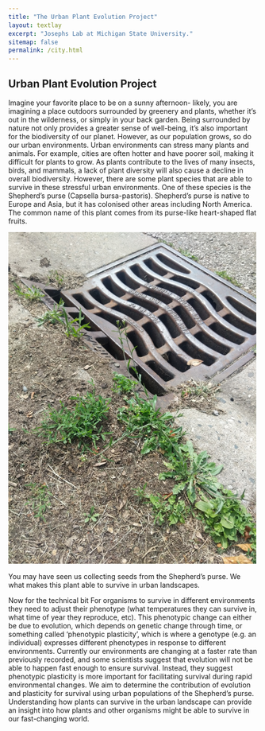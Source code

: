 ```yaml
---
title: "The Urban Plant Evolution Project"
layout: textlay
excerpt: "Josephs Lab at Michigan State University."
sitemap: false
permalink: /city.html
---
```


## Urban Plant Evolution Project

Imagine your favorite place to be on a sunny afternoon- likely, you are imagining a place outdoors surrounded by greenery and plants, whether it’s out in the wilderness, or simply in your back garden. Being surrounded by nature not only provides a greater sense of well-being, it’s also important for the biodiversity of our planet. However, as our population grows, so do our urban environments. 
Urban environments can stress many plants and animals. For example, cities are often hotter and have poorer soil, making it difficult for plants to grow. As plants contribute to the lives of many insects, birds, and mammals, a lack of plant diversity will also cause a decline in overall biodiversity.
However, there are some plant species that are able to survive in these stressful urban environments. One of these species is the Shepherd’s purse (Capsella bursa-pastoris). Shepherd’s purse is native to Europe and Asia, but it has colonised other areas including North America. The common name of this plant comes from its purse-like heart-shaped flat fruits.
 
<img src='/images/capsellaSidewalk.jpeg' style='max-width: 500px' alt='A Capsella bursa-pastoris growing next to a storm drain' class='Center'/>

You may have seen us collecting seeds from the Shepherd’s purse. We what makes this plant able to survive in urban landscapes. 

Now for the technical bit
For organisms to survive in different environments they need to adjust their phenotype (what temperatures they can survive in, what time of year they reproduce, etc). This phenotypic change can either be due to evolution, which depends on genetic change through time, or something called ‘phenotypic plasticity’, which is where a genotype (e.g. an individual) expresses different phenotypes in response to different environments. 
Currently our environments are changing at a faster rate than previously recorded, and some scientists suggest that evolution will not be able to happen fast enough to ensure survival. Instead, they suggest phenotypic plasticity is more important for facilitating survival during rapid environmental changes.  We aim to determine the contribution of evolution and plasticity for survival using urban populations of the Shepherd’s purse. Understanding how plants can survive in the urban landscape can provide an insight into how plants and other organisms might be able to survive in our fast-changing world. 




